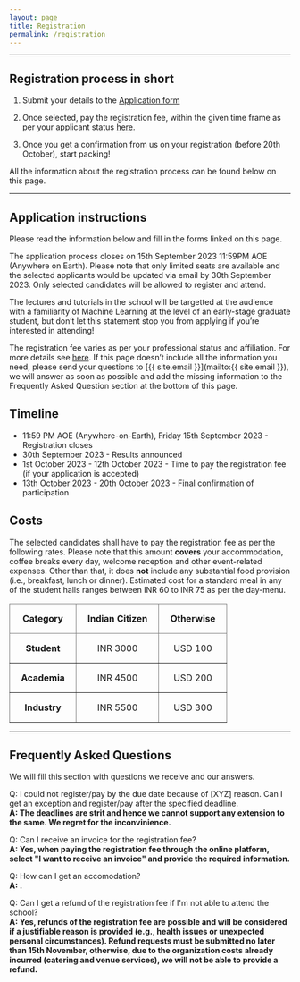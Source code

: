 ```yaml
---
layout: page
title: Registration
permalink: /registration
---
```



<!-- <span style="color: #FF5356;">Registration is now closed. We thank all the applicants for their interest in the school. The results of the application process will be announced on 28th April 2023.</span> -->


---


## Registration process in short

1) Submit your details to the <a href="https://forms.office.com/r/ydZGfCW4uB" class="btn btn-default btn-lg"><i class="fa-solid fa-table-list"></i> <span class="network-name">Application form</span></a>
<!-- Submit your extended abstract: <a href="https://openreview.net/group?id=MLinPL.org/2023/MLSS" class="btn btn-default btn-lg"><i class="fa-solid fa-file-pdf"></i> <span class="network-name">Openreview</span></a> -->

2) Once selected, pay the registration fee, within the given time frame as per your applicant status [here](#costs).

3) Once you get a confirmation from us on your registration (before 20th October), start packing!  

All the information about the registration process can be found below on this page.


---


## Application instructions

<!-- The application process closes on ~~10th September 2023 11:59PM AOE (Anywhere on Earth)~~ 9:59 PM UTC-0 on Tusday 11th April 2023. -->
Please read the information below and fill in the forms linked on this page.

The application process closes on 15th September 2023 11:59PM AOE (Anywhere on Earth). Please note that only limited seats are available and the selected applicants would be updated via email by 30th September 2023. Only selected candidates will be allowed to register and attend. 

The lectures and tutorials in the school will be targetted at the audience with a familiarity of Machine Learning at the level of an early-stage graduate student, but don’t let this statement stop you from applying if you’re interested in attending!

The registration fee varies as per your professional status and affiliation. For more details see [here](#costs).
If this page doesn’t include all the information you need, please send your questions to [{{ site.email }}](mailto:{{ site.email }}), we will answer as soon as possible and add the missing information to the Frequently Asked Question section at the bottom of this page.


## Timeline

<!-- - ~~11:59 PM AOE (Anywhere-on-Earth) Saturday 8th April 2023~~ 9:59 PM UTC-0, Tusday 11th April 2023 - Registration closes -->
- 11:59 PM AOE (Anywhere-on-Earth), Friday 15th September 2023 - Registration closes
- 30th September 2023 - Results announced
- 1st October 2023 - 12th October 2023 - Time to pay the registration fee (if your application is accepted)
- 13th October 2023 - 20th October 2023 - Final confirmation of participation


## Costs

The selected candidates shall have to pay the registration fee as per the following rates. Please note that this amount **covers** your accommodation, coffee breaks every day, welcome reception and other event-related expenses. Other than that, it does **not** include any substantial food provision (i.e., breakfast, lunch or dinner). Estimated cost for a standard meal in any of the student halls ranges between INR 60 to INR 75 as per the day-menu.

<style type="text/css">
.tg  {border-collapse:collapse;border-spacing:0;margin-left:auto;margin-right:auto;}
.tg td{border-color:;border-style:solid;border-width:1px;margin-left:auto;margin-right:auto;
  overflow:hidden;padding:16px 20px;word-break:normal;}
.tg th{border-color:black;border-style:solid;border-width:1px;margin-left:auto;margin-right:auto;
  font-weight:normal;overflow:hidden;padding:16px 20px;word-break:normal;}
.tg .tg-c3ow{border-color:inherit;text-align:center;vertical-align:top;margin-left:auto;margin-right:auto;}
</style>
<table class="tg">
<thead>
  <tr>
    <th class="tg-c3ow"><span style="font-weight:bold">Category</span></th>
    <th class="tg-c3ow"><span style="font-weight:bold">Indian Citizen</span></th>
    <th class="tg-c3ow"><span style="font-weight:bold">Otherwise</span></th>
  </tr>
</thead>
<tbody>
  <tr>
    <td class="tg-c3ow"><span style="font-weight:bold">Student</span></td>
    <td class="tg-c3ow">INR 3000</td>
    <td class="tg-c3ow">USD 100</td>
  </tr>
  <tr>
    <td class="tg-c3ow"><span style="font-weight:bold">Academia</span></td>
    <td class="tg-c3ow">INR 4500</td>
    <td class="tg-c3ow">USD 200</td>
  </tr>
  <tr>
    <td class="tg-c3ow"><span style="font-weight:bold">Industry</span></td>
    <td class="tg-c3ow">INR 5500</td>
    <td class="tg-c3ow">USD 300</td>
  </tr>
</tbody>
</table>

<!-- **Estimated costs (on the higher end of the spectrum):**

- Participation fee: 250 Euro
- Accommodation in a hostel: 1 person room 250PLN/night, 2 people room 175PLN/person/night
- Food: 150PLN/day
- Entertainment: 300PLN
- Public transport: 60PLN  -->


<!-- ## Scholarship

We will provide a limited number of scholarships that are intended to support diversity and enable participation for applicants who otherwise wouldn't be able to take part due to their financial situation.
The scholarships will be allocated based on a combination of merit and diversity criteria.

You can apply for the scholarship as part of the application form linked at the bottom of this page.

The scholarship includes reimbursement of the following costs up to the total of 4970PLN:
- Participation fee (includes coffee breaks every day)
- Accommodation
- Travel -->

---


## Frequently Asked Questions

We will fill this section with questions we receive and our answers.

Q: I could not register/pay by the due date because of [XYZ] reason. Can I get an exception and register/pay after the specified deadline.<br/>
**A: The deadlines are strit and hence we cannot support any extension to the same. We regret for the inconvinience.**

Q: Can I receive an invoice for the registration fee?<br/>
**A: Yes, when paying the registration fee through the online platform, select "I want to receive an invoice" and provide the required information.**

Q: How can I get an accomodation?<br/>
**A: .**

Q: Can I get a refund of the registration fee if I'm not able to attend the school?<br/>
**A: Yes, refunds of the registration fee are possible and will be considered if a justifiable reason is provided (e.g., health issues or unexpected personal circumstances). Refund requests must be submitted no later than 15th November, otherwise, due to the organization costs already incurred (catering and venue services), we will not be able to provide a refund.**